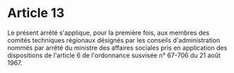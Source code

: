 # Article 13

Le présent arrêté s'applique, pour la première fois, aux membres des comités techniques régionaux désignés par les conseils d'administration nommés par arrêté du ministre des affaires sociales pris en application des dispositions de l'article 6 de l'ordonnance susvisée n° 67-706 du 21 août 1967.

